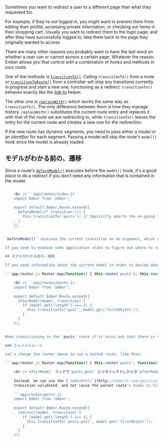 Sometimes you want to redirect a user to a different page than what they requested for.

For example, if they're not logged in, you might want to prevent them from editing their profile, accessing private information, or checking out items in their shopping cart. Usually you want to redirect them to the login page, and after they have successfully logged in, take them back to the page they originally wanted to access.

There are many other reasons you probably want to have the last word on whether a user can or cannot access a certain page. Whatever the reason, Ember allows you that control with a combination of hooks and methods in your route.

One of the methods is [`transitionTo()`](http://emberjs.com/api/classes/Ember.Route.html#method_transitionTo). Calling `transitionTo()` from a route or [`transitionToRoute()`](http://emberjs.com/api/classes/Ember.Controller.html#method_transitionToRoute) from a controller will stop any transitions currently in progress and start a new one, functioning as a redirect. `transitionTo()` behaves exactly like the [link-to](../../templates/links) helper.

The other one is [`replaceWith()`](http://emberjs.com/api/classes/Ember.Route.html#method_replaceWith) which works the same way as `transitionTo()`. The only difference between them is how they manage history. `replaceWith()` substitutes the current route entry and replaces it with that of the route we are redirecting to, while `transitionTo()` leaves the entry for the current route and creates a new one for the redirection.

If the new route has dynamic segments, you need to pass either a *model* or an *identifier* for each segment. Passing a model will skip the route's `model()` hook since the model is already loaded.

## モデルがわかる前の、遷移

Since a route's [`beforeModel()`](http://emberjs.com/api/classes/Ember.Route.html#method_beforeModel) executes before the `model()` hook, it's a good place to do a redirect if you don't need any information that is contained in the model.

```app/router.js Router.map(function() { this.route('posts'); });

    <br />```app/routes/index.js
    import Ember from 'ember';
    
    export default Ember.Route.extend({
      beforeModel(/* transition */) {
        this.transitionTo('posts'); // Implicitly aborts the on-going transition.
      }
    });
    

`beforeModel()` receives the current transition as an argument, which we can store and retry later. This allows us to return the user back to the original route. For example, we might redirect a user to the login page when they try to edit their profile, and immediately redirect them back to the edit page once they have successfully logged in. See [Storing and Retrying a Transition](../preventing-and-retrying-transitions/#toc_storing-and-retrying-a-transition) for how to do that.

If you need to examine some application state to figure out where to redirect, you might use a [service](../../applications/services).

## モデルがわかる前の、遷移

If you need information about the current model in order to decide about redirection, you can use the [`afterModel()`](http://emberjs.com/api/classes/Ember.Route.html#method_afterModel) hook. It receives the resolved model as the first parameter and the transition as the second one. For example:

```app/router.js Router.map(function() { this.route('posts'); this.route('post', { path: '/post/:post_id' }); });

    <br />```app/routes/posts.js
    import Ember from 'ember';
    
    export default Ember.Route.extend({
      afterModel(model, transition) {
        if (model.get('length') === 1) {
          this.transitionTo('post', model.get('firstObject'));
        }
      }
    });
    

When transitioning to the `posts` route if it turns out that there is only one post, the current transition will be aborted in favor of redirecting to the `PostRoute` with the single post object being its model.

### チャイルドルート

Let's change the router above to use a nested route, like this:

```app/router.js Router.map(function() { this.route('posts', function() { this.route('post', { path: '/:post_id' }); }); });

    <br />`afterModel` フックで`posts.post` にリダイレクトしたとき`afterModel`は基本的にこのルートに入ることを無効化します。 そうすることで`posts`ルートは`beforeModel`、`model`そして `afterModel` フックが再度、新規のリダイレクトされた遷移で起動されます。 これはリダイレクトの直前で起こるため、効率的ではありません。
    
    Instead, we can use the [`redirect()`](http://emberjs.com/api/classes/Ember.Route.html#method_redirect) method, which will leave the original
    transition validated, and not cause the parent route's hooks to fire again:
    
    ```app/routes/posts.js
    import Ember from 'ember';
    
    export default Ember.Route.extend({
      redirect(model, transition) {
        if (model.get('length') === 1) {
          this.transitionTo('posts.post', model.get('firstObject'));
        }
      }
    });